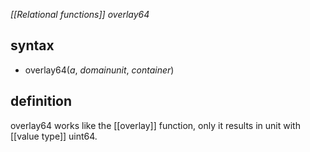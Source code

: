 *[[Relational functions]] overlay64*

## syntax

- overlay64(*a*, *domainunit*, *container*)

## definition

overlay64 works like the [[overlay]] function, only it results in unit with [[value type]] uint64.